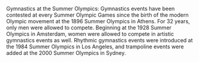 Gymnastics at the Summer Olympics: Gymnastics events have been contested at every Summer Olympic Games since the birth of the modern Olympic movement at the 1896 Summer Olympics in Athens. For 32 years, only men were allowed to compete.  Beginning at the 1928 Summer Olympics in Amsterdam, women were allowed to compete in artistic gymnastics events as well.  Rhythmic gymnastics events were introduced at the 1984 Summer Olympics in Los Angeles, and trampoline events were added at the 2000 Summer Olympics in Sydney.
